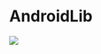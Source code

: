 # AndroidLib

[![](https://jitpack.io/v/chenyue404/AndroidLib.svg)](https://jitpack.io/#chenyue404/AndroidLib)
